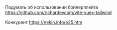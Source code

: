 Подумать об использовании бойлерплейта
https://github.com/richardevcom/vite-vuex-tailwind

Конкурент
https://nekin.info/e25.htm

